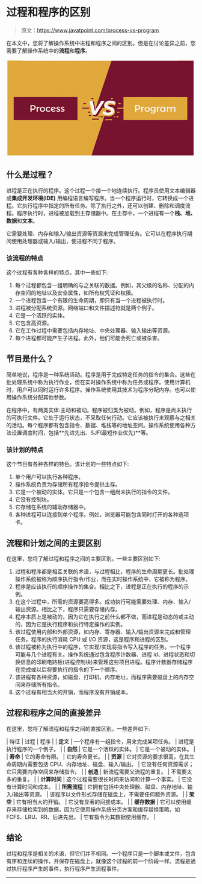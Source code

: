 # 过程和程序的区别

> 原文：<https://www.javatpoint.com/process-vs-program>

在本文中，您将了解操作系统中进程和程序之间的区别。但是在讨论差异之前，您需要了解操作系统中的**流程**和**程序**。

![Process vs Program](img/86d9e06a124d34514595559e418d72b8.png)

## 什么是过程？

进程是正在执行的程序。这个过程一个接一个地连续执行。程序员使用文本编辑器或**集成开发环境(IDE)** 用编程语言编写程序。当一个程序运行时，它转换成一个进程。它执行程序中指定的所有任务。除了执行之外，还可以创建、删除和调度流程。程序执行时，进程被加载到主存储器中。在主存中，一个进程有一个**栈、堆、数据**和**文本**。

它需要处理、内存和输入/输出资源等资源来完成管理任务。它可以在程序执行期间使用处理器或输入/输出，使进程不同于程序。

### 该流程的特点

这个过程有各种各样的特点。其中一些如下:

1.  每个过程都包含一组明确的与之关联的数据。例如，其父级的名称、分配的内存空间的地址以及安全属性，如所有权凭证和权限。
2.  一个进程包含一个有限的生命周期，即只有当一个进程被执行时。
3.  进程被分配系统资源。网络端口和文件描述符就是两个例子。
4.  它是一个活跃的实体。
5.  它包含高资源。
6.  它在工作过程中需要包括内存地址、中央处理器、输入输出等资源。
7.  每个进程都可能产生子进程。此外，他们可能会死亡或被杀害。

## 节目是什么？

简单地说，程序是一种系统活动。程序是用于完成特定任务的指令的集合。这些在批处理系统中称为执行作业，但在实时操作系统中称为任务或程序。使用计算机时，用户可以同时运行许多程序。操作系统使用其技术为程序分配内存。也可以使用操作系统分配其他参数。

在程序中，有两类实体:主动和被动。程序被归类为被动。例如，程序是尚未执行的可执行文件。它处于运行状态，不采取任何行动。它应该被执行来观察与之相关的活动。每个程序都有包含指令、数据、堆栈等的地址空间。操作系统使用各种方法设置调度时间，包括**先进先出、SJF(最短作业优先)**等。

### 该计划的特点

这个节目有各种各样的特色。该计划的一些特点如下:

1.  单个用户可以执行各种程序。
2.  操作系统负责为存储所有程序指令提供主存。
3.  它是一个被动的实体。它只是一个包含一组尚未执行的指令的文件。
4.  它没有控制块。
5.  它存储在系统的辅助存储器中。
6.  各种进程可以连接到单个程序。例如，浏览器可能包含同时打开的各种选项卡。

## 流程和计划之间的主要区别

在这里，您将了解过程和程序之间的主要区别。一些主要区别如下:

1.  过程和程序都是相互关联的术语，与过程相比，程序的生命周期更长。批处理操作系统被称为顺序执行指令/作业，而在实时操作系统中，它被称为程序。
2.  程序是应该执行的顺序操作的集合。相比之下，进程是正在执行的程序的示例。
3.  在这个过程中，所需的资源要高得多。成功执行可能需要处理、内存、输入/输出资源。相比之下，程序只需要存储内存。
4.  程序本质上是被动的，因为它在执行之前什么都不做，而进程是动态的或主动的，因为它是执行程序和执行特定操作的实例。
5.  该过程使用内部和外部资源，如内存、寄存器、输入/输出资源来完成和管理任务。程序的执行消耗 CPU 或 I/O 资源，这是程序和进程的区别。
6.  该过程被称为执行中的程序，它实现/实现将指令写入程序的任务。一个程序可能与几个进程有关。操作系统通过包含程序计数器、进程 id、进程状态和切换信息的印刷电路板(进程控制块)来管理这些项目进程。程序计数器存储程序在完成或以后将要执行的指令的下一个顺序。
7.  该进程有各种资源，如磁盘、打印机、内存地址，而程序需要磁盘上的内存空间来存储所有指令。
8.  这个过程有相当大的开销，而程序没有开销成本。

## 过程和程序之间的直接差异

在这里，您将了解流程和程序之间的直接区别。一些差异如下:

| 特征 | 过程 | 程序 |
| **定义** | 一个程序有一组指令，用来完成某项任务。 | 进程是执行程序的一个例子。 |
| **自然** | 它是一个活跃的实体。 | 它是一个被动的实体。 |
| **寿命** | 它的寿命有限。 | 它的寿命更长。 |
| **资源** | 它对资源的要求很高，在其生命周期内需要包括 CPU、内存地址、磁盘、输入/输出。 | 它没有任何资源需求；它只需要内存空间来存储指令。 |
| **创造** | 新流程需要父流程的重复。 | 不需要太多的重复。 |
| **计算时间** | 这个过程需要很长时间来访问和计算一个事实。 | 它没有计算时间和成本。 |
| **所需流程** | 它拥有包括中央处理器、磁盘、内存地址、输入/输出等资源。 | 该程序以文件形式存储在磁盘上，不需要任何额外资源。 |
| **架空** | 它有相当大的开销。 | 它没有显著的间接成本。 |
| **缓存数据** | 它可以使用缓存来存储检索到的数据，因为它使用操作系统分页方案和缓存替换策略，如 FCFS、LRU、RR、后进先出。 | 它有指令为其数据使用缓存。 |

## 结论

过程和程序是相关的术语，但它们并不相同。一个程序只是一个脚本或文件，包含有序和连续的操作，并保存在磁盘上，就像这个过程的前一个阶段一样。流程是通过执行程序产生的事件，执行程序产生流程事件。

* * *